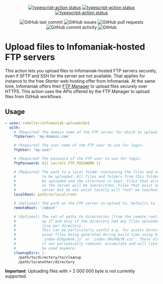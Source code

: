 <p align="center">
  <a href="https://github.com/rokeller/infomaniak-uploader/actions"><img alt="typescript-action status" src="https://github.com/rokeller/infomaniak-uploader/workflows/build-test/badge.svg"></a>
  <a href="https://github.com/rokeller/infomaniak-uploader/actions"><img alt="typescript-action status" src="https://github.com/rokeller/infomaniak-uploader/workflows/Check dist%2f/badge.svg"></a>
  <a href="https://github.com/rokeller/infomaniak-uploader/actions"><img alt="typescript-action status" src="https://github.com/rokeller/infomaniak-uploader/workflows/CodeQL/badge.svg"></a>
<p>
<p align="center">
  <img alt="GitHub last commit" src="https://img.shields.io/github/last-commit/rokeller/infomaniak-uploader">
  <img alt="GitHub issues" src="https://img.shields.io/github/issues-raw/rokeller/infomaniak-uploader">
  <img alt="GitHub pull requests" src="https://img.shields.io/github/issues-pr-raw/rokeller/infomaniak-uploader">
  <img alt="GitHub commit activity" src="https://img.shields.io/github/commit-activity/y/rokeller/infomaniak-uploader">
  <img alt="GitHub" src="https://img.shields.io/github/license/rokeller/infomaniak-uploader">
</p>

# Upload files to Infomaniak-hosted FTP servers

This action lets you upload files to Infomaniak-hosted FTP servers securely,
even if SFTP and SSH for the server are not available. That applies for instance
to the free _Starter_ web hosting offer from Infomaniak. At the same time,
Infomaniak offers their [FTP Manager](https://manager.infomaniak.com/ftp/) to
upload files securely over HTTPS. This action uses the APIs offered by the FTP
Manager to upload files from GitHub workflows.

## Usage

```yaml
- uses: rokeller/infomaniak-uploader@v1
  with:
    # (Required) The domain name of the FTP server for which to upload the files.
    ftpServer: 'my-domain.com'

    # (Required) The user name of the FTP user to use for login.
    ftpUser: 'my-user'

    # (Required) The password of the FTP user to use for login.
    ftpPassword: ${{ secrets.FTP_PASSWORD }}

    # (Required) The path to a local folder containing the files and sub-folders
    #            to be uploaded. All files and folders from this folder will
    #            be uploaded and the structure is kept. Files that already exist
    #            on the server will be overwritten. Files that exist on the
    #            server but do not exist locally will *not* be touched.
    localRoot: path/to/local/root

    # (Optional) The path on the FTP server to upload to. Defaults to '/'
    remoteRoot: '/about'

    # (Optional) The set of paths to directories (from the remote root) to clean
    #            up if and only if the directory had any files uploaded. Use one
    #            line per directory.
    #            This can be particularly useful e.g. for assets directories with
    #            asset files being generated during build time using hashes, like
    #            'index-DSUpa6hk.js' or 'index-IWvhMyfN.css'. These old files,
    #            if not periodically removed, accumulate and will likely never
    #            be used anymore.
    cleanupDirs: |-
      /path/to/directory/to/cleanup
      /path/to/another/directory
```

**Important**: Uploading files with > 2 000 000 byte is not currently supported.
